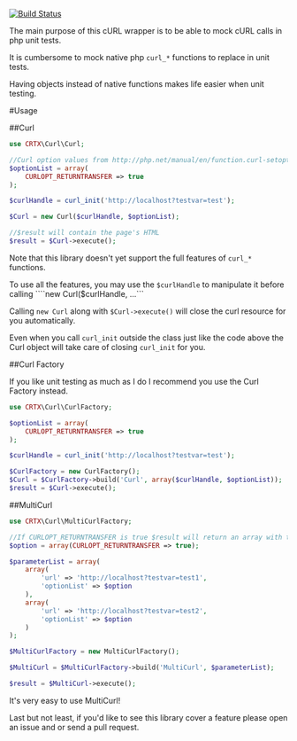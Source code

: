 [![Build Status](https://travis-ci.org/CRTX/Curl.svg?branch=master)](https://travis-ci.org/CRTX/Curl)

The main purpose of this cURL wrapper is to be able to mock cURL calls in php unit tests.

It is cumbersome to mock native php ```curl_*``` functions to replace in unit tests.

Having objects instead of native functions makes life easier when unit testing.

#Usage

##Curl

```php
use CRTX\Curl\Curl;

//Curl option values from http://php.net/manual/en/function.curl-setopt.php
$optionList = array(
    CURLOPT_RETURNTRANSFER => true
);

$curlHandle = curl_init('http://localhost?testvar=test');

$Curl = new Curl($curlHandle, $optionList);

//$result will contain the page's HTML
$result = $Curl->execute();
```

Note that this library doesn't yet support the full features of ```curl_*``` functions.

To use all the features, you may use the ```$curlHandle``` to manipulate it before calling ````new Curl($curlHandle, ...```

Calling ```new Curl``` along with ```$Curl->execute()``` will close the curl resource for you automatically.

Even when you call ```curl_init``` outside the class just like the code above the Curl object will take care of closing ```curl_init``` for you.

##Curl Factory

If you like unit testing as much as I do I recommend you use the Curl Factory instead.

```php
use CRTX\Curl\CurlFactory;

$optionList = array(
    CURLOPT_RETURNTRANSFER => true
);

$curlHandle = curl_init('http://localhost?testvar=test');

$CurlFactory = new CurlFactory();
$Curl = $CurlFactory->build('Curl', array($curlHandle, $optionList));
$result = $Curl->execute();
```

##MultiCurl

```php
use CRTX\Curl\MultiCurlFactory;

//If CURLOPT_RETURNTRANSFER is true $result will return an array with the HTML of all the pages
$option = array(CURLOPT_RETURNTRANSFER => true);

$parameterList = array(
    array(
        'url' => 'http://localhost?testvar=test1',
        'optionList' => $option
    ),
    array(
        'url' => 'http://localhost?testvar=test2',
        'optionList' => $option
    )
);

$MultiCurlFactory = new MultiCurlFactory();

$MultiCurl = $MultiCurlFactory->build('MultiCurl', $parameterList);

$result = $MultiCurl->execute();

```

It's very easy to use MultiCurl!

Last but not least, if you'd like to see this library cover a feature please open an issue and or send a pull request.
